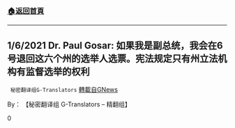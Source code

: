 ###  [:house:返回首頁](https://github.com/ourhimalayas/txt)
---

## 1/6/2021 Dr. Paul Gosar: 如果我是副总统，我会在6号退回这六个州的选举人选票。宪法规定只有州立法机构有监督选举的权利
` 秘密翻译组G-Translators` [轉載自GNews](https://gnews.org/zh-hans/723537/)

By： 【秘密翻译组 G-Translators – 精翻组】

0
